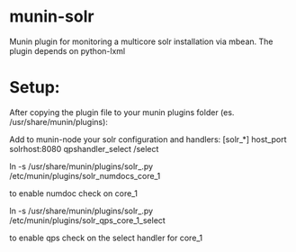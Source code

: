 munin-solr
==========

Munin plugin for monitoring a multicore solr installation via mbean.
The plugin depends on python-lxml

Setup:
===

After copying the plugin file to your munin plugins folder (es. /usr/share/munin/plugins):

Add to munin-node your solr configuration and handlers:
[solr_*]
    host_port solrhost:8080 
    qpshandler_select /select


ln -s /usr/share/munin/plugins/solr_.py /etc/munin/plugins/solr_numdocs_core_1

to enable numdoc check on core_1


ln -s /usr/share/munin/plugins/solr_.py /etc/munin/plugins/solr_qps_core_1_select

to enable qps check on the select handler for core_1


